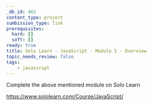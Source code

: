 ```yaml
---
_db_id: 462
content_type: project
sumbission_type: link
prerequisites:
  hard: []
  soft: []
ready: true
title: Solo Learn - JavaScript - Module 1 - Overview
topic_needs_review: false
tags:
    - javascript
---
```


Complete the above mentioned module on Solo Learn

https://www.sololearn.com/Course/JavaScript/
